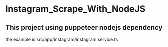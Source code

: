 # Instagram_Scrape_With_NodeJS

## This project using puppeteer nodejs dependency 
the example is src/app/instagram/instagram.service.ts
